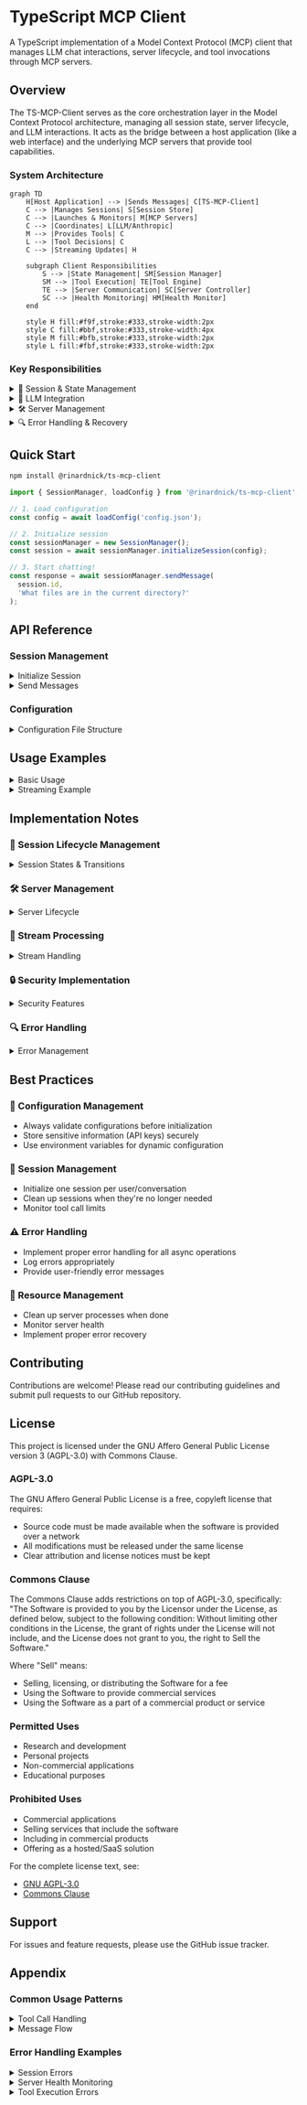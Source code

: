 # TypeScript MCP Client

A TypeScript implementation of a Model Context Protocol (MCP) client that manages LLM chat interactions, server lifecycle, and tool invocations through MCP servers.

## Overview

The TS-MCP-Client serves as the core orchestration layer in the Model Context Protocol architecture, managing all session state, server lifecycle, and LLM interactions. It acts as the bridge between a host application (like a web interface) and the underlying MCP servers that provide tool capabilities.

### System Architecture

```mermaid
graph TD
    H[Host Application] --> |Sends Messages| C[TS-MCP-Client]
    C --> |Manages Sessions| S[Session Store]
    C --> |Launches & Monitors| M[MCP Servers]
    C --> |Coordinates| L[LLM/Anthropic]
    M --> |Provides Tools| C
    L --> |Tool Decisions| C
    C --> |Streaming Updates| H

    subgraph Client Responsibilities
        S --> |State Management| SM[Session Manager]
        SM --> |Tool Execution| TE[Tool Engine]
        TE --> |Server Communication| SC[Server Controller]
        SC --> |Health Monitoring| HM[Health Monitor]
    end

    style H fill:#f9f,stroke:#333,stroke-width:2px
    style C fill:#bbf,stroke:#333,stroke-width:4px
    style M fill:#bfb,stroke:#333,stroke-width:2px
    style L fill:#fbf,stroke:#333,stroke-width:2px
```

### Key Responsibilities

<details>
<summary>🔄 Session & State Management</summary>

- Manages all session state and lifecycle
- Handles session persistence and recovery
- Tracks session activity and expiry
- Maintains conversation history
</details>

<details>
<summary>🤖 LLM Integration</summary>

- Coordinates all LLM interactions
- Implements tool detection and execution
- Enforces tool call limits
- Provides streaming updates of operations
</details>

<details>
<summary>🛠️ Server Management</summary>

- Manages server lifecycle (launch, health, shutdown)
- Maintains server capabilities registry
- Implements MCP protocol for tool interactions
- Caches tool capabilities for reuse
</details>

<details>
<summary>🔍 Error Handling & Recovery</summary>

- Handles error recovery and retries
- Provides comprehensive error tracking
- Implements automatic recovery mechanisms
- Ensures graceful degradation
</details>

## Quick Start

```bash
npm install @rinardnick/ts-mcp-client
```

```typescript
import { SessionManager, loadConfig } from '@rinardnick/ts-mcp-client';

// 1. Load configuration
const config = await loadConfig('config.json');

// 2. Initialize session
const sessionManager = new SessionManager();
const session = await sessionManager.initializeSession(config);

// 3. Start chatting!
const response = await sessionManager.sendMessage(
  session.id,
  'What files are in the current directory?'
);
```

## API Reference

### Session Management

<details>
<summary>Initialize Session</summary>

```typescript
const sessionManager = new SessionManager();
const session = await sessionManager.initializeSession(config: LLMConfig);
```

The `LLMConfig` interface:

```typescript
interface LLMConfig {
  type: string; // LLM type (e.g., 'claude')
  api_key: string; // API key for the LLM
  model: string; // Model identifier
  system_prompt: string; // System prompt for the session
  servers?: {
    // Optional server configurations
    [key: string]: {
      command: string; // Server launch command
      args: string[]; // Command arguments
      env: Record<string, string>; // Environment variables
    };
  };
}
```

</details>

<details>
<summary>Send Messages</summary>

```typescript
// Regular message sending
const response = await sessionManager.sendMessage(
  sessionId: string,
  message: string
): Promise<ChatMessage>;

// Streaming message sending
const stream = sessionManager.sendMessageStream(
  sessionId: string,
  message: string
): AsyncGenerator<{
  type: string;
  content?: string;
  error?: string;
}>;
```

</details>

### Configuration

<details>
<summary>Configuration File Structure</summary>

```json
{
  "llm": {
    "type": "claude",
    "api_key": "YOUR_API_KEY_HERE",
    "model": "claude-3-5-sonnet-20241022",
    "system_prompt": "You are a helpful assistant."
  },
  "max_tool_calls": 3,
  "servers": {
    "filesystem": {
      "command": "npx",
      "args": ["-y", "@modelcontextprotocol/server-filesystem", "/workspace"],
      "env": {}
    },
    "terminal": {
      "command": "npx",
      "args": [
        "@rinardnick/mcp-terminal",
        "--allowed-commands",
        "[go,python3,uv,npm,npx,git,ls,cd,touch,mv,pwd,mkdir]"
      ],
      "env": {}
    }
  }
}
```

</details>

## Usage Examples

<details>
<summary>Basic Usage</summary>

```typescript
import { SessionManager, loadConfig } from '@rinardnick/ts-mcp-client';

// Initialize
const config = await loadConfig('config.json');
const sessionManager = new SessionManager();
const session = await sessionManager.initializeSession(config);

// Send a message
const response = await sessionManager.sendMessage(
  session.id,
  'What files are in the current directory?'
);
```

</details>

<details>
<summary>Streaming Example</summary>

```typescript
// Stream responses
const stream = sessionManager.sendMessageStream(
  session.id,
  'What files are in the current directory?'
);

for await (const chunk of stream) {
  switch (chunk.type) {
    case 'content':
      console.log('Content:', chunk.content);
      break;
    case 'tool_start':
      console.log('Tool starting:', chunk.content);
      break;
    case 'tool_result':
      console.log('Tool result:', chunk.content);
      break;
    case 'error':
      console.error('Error:', chunk.error);
      break;
    case 'done':
      console.log('Stream complete');
      break;
  }
}
```

Stream response types:

- `thinking`: LLM's intermediate thoughts/planning
- `tool_start`: When a tool is about to be executed
- `tool_result`: The result from a tool execution
- `content`: The final formatted response
- `error`: Any error messages
- `done`: Stream completion marker
</details>

## Implementation Notes

### 🔄 Session Lifecycle Management

<details>
<summary>Session States & Transitions</summary>

```typescript
// 1. Session Initialization
const session = await sessionManager.initializeSession({
  type: 'claude',
  api_key: process.env.ANTHROPIC_API_KEY,
  model: 'claude-3-sonnet-20240229',
  system_prompt: 'You are a helpful assistant.',
  servers: {
    filesystem: {
      command: 'npx',
      args: ['-y', '@modelcontextprotocol/server-filesystem', '/workspace'],
      env: {},
    },
  },
});

// 2. Session Management
const existingSession = sessionManager.getSession(sessionId);
console.log({
  id: existingSession.id,
  toolCallCount: existingSession.toolCallCount,
  maxToolCalls: existingSession.maxToolCalls,
});
```

Key Features:

- Unique session ID generation
- Tool call limit tracking (default: 2 calls per session)
- Server capabilities caching per session
- Message history maintenance
</details>

### 🛠️ Server Management

<details>
<summary>Server Lifecycle</summary>

```typescript
// Server Configuration
const serverConfig = {
  command: 'npx',
  args: ['-y', '@modelcontextprotocol/server-filesystem', '/workspace'],
  env: {
    NODE_ENV: 'production'
  }
};

// Server Health Checks
- Launch timeout: 5 seconds
- Health check retries: 3
- Health check interval: 1 second
- Health check timeout: 5 seconds
```

Key Features:

- Automatic server launch and initialization
- Health monitoring with retries
- Error handling for server failures
- Server capability discovery
</details>

### 🔀 Stream Processing

<details>
<summary>Stream Handling</summary>

```typescript
// Stream response handling
const stream = sessionManager.sendMessageStream(sessionId, message);

for await (const chunk of stream) {
  switch (chunk.type) {
    case 'content':
      // Regular content from LLM
      console.log('Content:', chunk.content);
      break;
    case 'error':
      // Error handling
      console.error('Error:', chunk.error);
      break;
    case 'done':
      // Stream completion
      console.log('Stream complete');
      break;
  }
}
```

Supported chunk types:

- `content`: LLM response content
- `error`: Error messages
- `done`: Stream completion marker
</details>

### 🔒 Security Implementation

<details>
<summary>Security Features</summary>

```typescript
// 1. API Key Management
const config = {
  type: 'claude',
  api_key: process.env.ANTHROPIC_API_KEY, // Never hardcode
  model: 'claude-3-sonnet-20240229',
  system_prompt: 'You are a helpful assistant.',
};

// 2. Server Process Isolation
const serverConfig = {
  command: 'npx',
  args: ['@modelcontextprotocol/server-filesystem', '/restricted/path'],
  env: {
    NODE_ENV: 'production',
  },
};
```

Implemented Security Features:

- Secure API key handling
- Server process isolation
- Error boundary implementation
- Input validation for tool calls
</details>

### 🔍 Error Handling

<details>
<summary>Error Management</summary>

```typescript
// Error Types
- LLMError: LLM-related errors
- ServerError: Base server error
- ServerLaunchError: Server startup failures
- ServerHealthError: Health check failures
- ServerExitError: Unexpected server exits

// Error Handling Example
try {
  const response = await sessionManager.sendMessage(sessionId, message);
} catch (error) {
  if (error instanceof LLMError) {
    // Handle LLM-specific errors
  } else if (error instanceof ServerError) {
    // Handle server-related errors
  }
}
```

Error Handling Features:

- Typed error hierarchy
- Detailed error messages
- Server health monitoring
- Automatic cleanup on failures
</details>

## Best Practices

### 🔐 Configuration Management

- Always validate configurations before initialization
- Store sensitive information (API keys) securely
- Use environment variables for dynamic configuration

### 📡 Session Management

- Initialize one session per user/conversation
- Clean up sessions when they're no longer needed
- Monitor tool call limits

### ⚠️ Error Handling

- Implement proper error handling for all async operations
- Log errors appropriately
- Provide user-friendly error messages

### 🔄 Resource Management

- Clean up server processes when done
- Monitor server health
- Implement proper error recovery

## Contributing

Contributions are welcome! Please read our contributing guidelines and submit pull requests to our GitHub repository.

## License

This project is licensed under the GNU Affero General Public License version 3 (AGPL-3.0) with Commons Clause.

### AGPL-3.0

The GNU Affero General Public License is a free, copyleft license that requires:

- Source code must be made available when the software is provided over a network
- All modifications must be released under the same license
- Clear attribution and license notices must be kept

### Commons Clause

The Commons Clause adds restrictions on top of AGPL-3.0, specifically:
"The Software is provided to you by the Licensor under the License, as defined below, subject to the following condition: Without limiting other conditions in the License, the grant of rights under the License will not include, and the License does not grant to you, the right to Sell the Software."

Where "Sell" means:

- Selling, licensing, or distributing the Software for a fee
- Using the Software to provide commercial services
- Using the Software as a part of a commercial product or service

### Permitted Uses

- Research and development
- Personal projects
- Non-commercial applications
- Educational purposes

### Prohibited Uses

- Commercial applications
- Selling services that include the software
- Including in commercial products
- Offering as a hosted/SaaS solution

For the complete license text, see:

- [GNU AGPL-3.0](https://www.gnu.org/licenses/agpl-3.0.en.html)
- [Commons Clause](https://commonsclause.com/)

## Support

For issues and feature requests, please use the GitHub issue tracker.

## Appendix

### Common Usage Patterns

<details>
<summary>Tool Call Handling</summary>

```typescript
// The client automatically handles tool calls from the LLM
// Tool calls are detected using the format: <tool>tool-name {"param": "value"}</tool>

// Example of a tool call response from LLM
{
  role: 'assistant',
  content: 'Let me check the files.\n<tool>list-files {"path": "/tmp"}</tool>',
  hasToolCall: true,
  toolCall: {
    name: 'list-files',
    parameters: { path: '/tmp' }
  }
}

// Tool result is automatically added to conversation
{
  role: 'assistant',
  content: '{"files": ["file1.txt", "file2.txt"]}',
  isToolResult: true
}
```

Key Points:

- Tool calls are limited to 2 per session by default
- Tool results are automatically included in conversation history
- The LLM receives tool results in the next message context
</details>

<details>
<summary>Message Flow</summary>

```typescript
// 1. User sends message
const response = await sessionManager.sendMessage(
  sessionId,
  'List files in /tmp'
);

// 2. Message gets added to session history
session.messages.push({
  role: 'user',
  content: message,
});

// 3. If LLM response contains tool call
if (response.hasToolCall) {
  // Tool is automatically executed
  // Result is added to conversation
  // LLM receives follow-up with tool result
}

// 4. Final response includes tool results
console.log(response.content); // "I found these files: file1.txt, file2.txt"
```

</details>

### Error Handling Examples

<details>
<summary>Session Errors</summary>

```typescript
try {
  const session = await sessionManager.initializeSession(config);
} catch (error) {
  if (error instanceof LLMError) {
    // Handle LLM initialization errors
    // - Invalid API key
    // - Model configuration issues
  }
  if (error instanceof ServerError) {
    // Handle server initialization errors
    // - Failed to launch server
    // - Server process not found
    // - Capability discovery failed
  }
}
```

Common Session Errors:

- Server initialization failures
- Invalid configurations
- Tool execution failures
- LLM API errors
</details>

<details>
<summary>Server Health Monitoring</summary>

```typescript
// Server health checks are automatic
// Default settings:
const healthCheckConfig = {
  launchTimeout: 5000,    // 5 seconds
  healthCheckTimeout: 5000,
  healthCheckRetries: 3,
  healthCheckInterval: 1000
};

// Health check process:
1. Wait for server ready message
2. Verify process is responsive
3. Retry up to 3 times if needed
4. Cleanup on failure
```

Server Error Types:

- `ServerLaunchError`: Failed to start server
- `ServerHealthError`: Health check failed
- `ServerExitError`: Server exited unexpectedly
</details>

<details>
<summary>Tool Execution Errors</summary>

```typescript
try {
  const response = await sessionManager.sendMessage(sessionId, message);
} catch (error) {
  if (error instanceof LLMError) {
    if (error.message.includes('Failed to execute tool')) {
      // Handle tool execution failure
      // - Tool not found
      // - Invalid parameters
      // - Server communication error
    }
  }
}
```

Tool Error Handling:

- Automatic cleanup of failed tool executions
- Tool results are validated before processing
- Tool call limits are enforced
</details>

